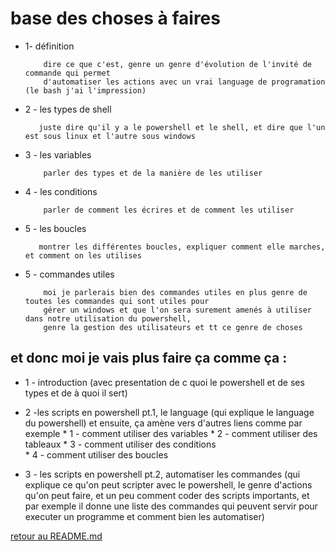 # base des choses à faires

* 1- définition
          
          dire ce que c'est, genre un genre d'évolution de l'invité de commande qui permet 
          d'automatiser les actions avec un vrai language de programation (le bash j'ai l'impression)
          
* 2 - les types de shell
         
         juste dire qu'il y a le powershell et le shell, et dire que l'un est sous linux et l'autre sous windows
          
* 3 - les variables
          
          parler des types et de la manière de les utiliser
          
* 4 - les conditions
        
          parler de comment les écrires et de comment les utiliser
          
* 5 - les boucles
         
         montrer les différentes boucles, expliquer comment elle marches, et comment on les utilises
          
* 5 - commandes utiles

          moi je parlerais bien des commandes utiles en plus genre de toutes les commandes qui sont utiles pour
          gérer un windows et que l'on sera surement amenés à utiliser dans notre utilisation du powershell,
          genre la gestion des utilisateurs et tt ce genre de choses
          
          
## et donc moi je vais plus faire ça comme ça :

* 1 - introduction (avec presentation de c quoi le powershell et de ses types et de à quoi il sert)

* 2 -les scripts en powershell pt.1, le language (qui explique le language du powershell) et ensuite, ça amène vers d'autres liens comme par exemple 
          * 1 - comment utiliser des variables 
          * 2 - comment utiliser des tableaux 
          * 3 - comment utiliser des conditions  
          * 4 - comment utiliser des boucles 

* 3 - les scripts en powershell pt.2, automatiser les commandes (qui explique ce qu'on peut scripter avec le powershell, le genre d'actions qu'on peut faire, et un peu comment coder des scripts importants, et par exemple il donne une liste des commandes qui peuvent servir pour executer un programme et comment bien les automatiser)




[retour au README.md](https://github.com/LBROCHARD/cours-linux)
